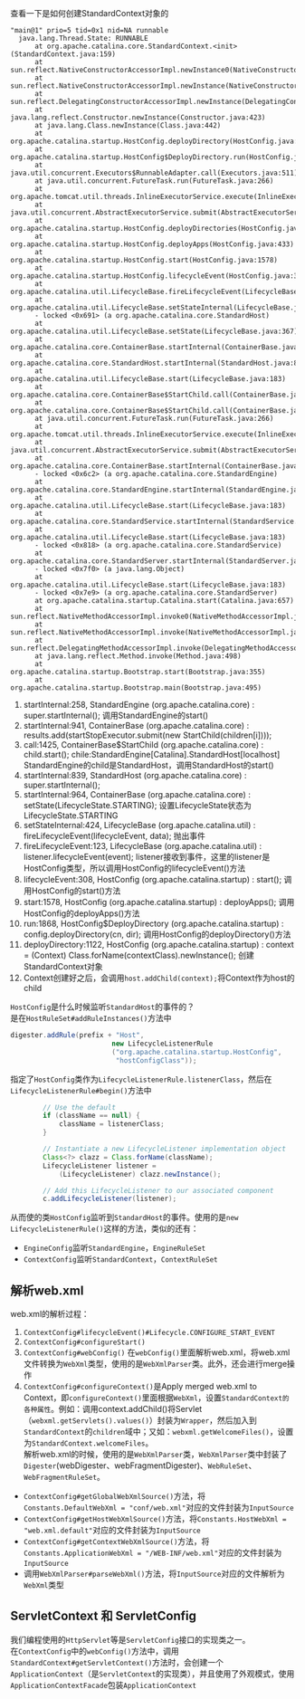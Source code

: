 查看一下是如何创建StandardContext对象的
```
"main@1" prio=5 tid=0x1 nid=NA runnable
  java.lang.Thread.State: RUNNABLE
	  at org.apache.catalina.core.StandardContext.<init>(StandardContext.java:159)
	  at sun.reflect.NativeConstructorAccessorImpl.newInstance0(NativeConstructorAccessorImpl.java:-1)
	  at sun.reflect.NativeConstructorAccessorImpl.newInstance(NativeConstructorAccessorImpl.java:62)
	  at sun.reflect.DelegatingConstructorAccessorImpl.newInstance(DelegatingConstructorAccessorImpl.java:45)
	  at java.lang.reflect.Constructor.newInstance(Constructor.java:423)
	  at java.lang.Class.newInstance(Class.java:442)
	  at org.apache.catalina.startup.HostConfig.deployDirectory(HostConfig.java:1122)
	  at org.apache.catalina.startup.HostConfig$DeployDirectory.run(HostConfig.java:1868)
	  at java.util.concurrent.Executors$RunnableAdapter.call(Executors.java:511)
	  at java.util.concurrent.FutureTask.run(FutureTask.java:266)
	  at org.apache.tomcat.util.threads.InlineExecutorService.execute(InlineExecutorService.java:75)
	  at java.util.concurrent.AbstractExecutorService.submit(AbstractExecutorService.java:112)
	  at org.apache.catalina.startup.HostConfig.deployDirectories(HostConfig.java:1045)
	  at org.apache.catalina.startup.HostConfig.deployApps(HostConfig.java:433)
	  at org.apache.catalina.startup.HostConfig.start(HostConfig.java:1578)
	  at org.apache.catalina.startup.HostConfig.lifecycleEvent(HostConfig.java:308)
	  at org.apache.catalina.util.LifecycleBase.fireLifecycleEvent(LifecycleBase.java:123)
	  at org.apache.catalina.util.LifecycleBase.setStateInternal(LifecycleBase.java:424)
	  - locked <0x691> (a org.apache.catalina.core.StandardHost)
	  at org.apache.catalina.util.LifecycleBase.setState(LifecycleBase.java:367)
	  at org.apache.catalina.core.ContainerBase.startInternal(ContainerBase.java:964)
	  at org.apache.catalina.core.StandardHost.startInternal(StandardHost.java:839)
	  at org.apache.catalina.util.LifecycleBase.start(LifecycleBase.java:183)
	  at org.apache.catalina.core.ContainerBase$StartChild.call(ContainerBase.java:1425)
	  at org.apache.catalina.core.ContainerBase$StartChild.call(ContainerBase.java:1415)
	  at java.util.concurrent.FutureTask.run(FutureTask.java:266)
	  at org.apache.tomcat.util.threads.InlineExecutorService.execute(InlineExecutorService.java:75)
	  at java.util.concurrent.AbstractExecutorService.submit(AbstractExecutorService.java:134)
	  at org.apache.catalina.core.ContainerBase.startInternal(ContainerBase.java:941)
	  - locked <0x6c2> (a org.apache.catalina.core.StandardEngine)
	  at org.apache.catalina.core.StandardEngine.startInternal(StandardEngine.java:258)
	  at org.apache.catalina.util.LifecycleBase.start(LifecycleBase.java:183)
	  at org.apache.catalina.core.StandardService.startInternal(StandardService.java:422)
	  at org.apache.catalina.util.LifecycleBase.start(LifecycleBase.java:183)
	  - locked <0x818> (a org.apache.catalina.core.StandardService)
	  at org.apache.catalina.core.StandardServer.startInternal(StandardServer.java:770)
	  - locked <0x7f0> (a java.lang.Object)
	  at org.apache.catalina.util.LifecycleBase.start(LifecycleBase.java:183)
	  - locked <0x7e9> (a org.apache.catalina.core.StandardServer)
	  at org.apache.catalina.startup.Catalina.start(Catalina.java:657)
	  at sun.reflect.NativeMethodAccessorImpl.invoke0(NativeMethodAccessorImpl.java:-1)
	  at sun.reflect.NativeMethodAccessorImpl.invoke(NativeMethodAccessorImpl.java:62)
	  at sun.reflect.DelegatingMethodAccessorImpl.invoke(DelegatingMethodAccessorImpl.java:43)
	  at java.lang.reflect.Method.invoke(Method.java:498)
	  at org.apache.catalina.startup.Bootstrap.start(Bootstrap.java:355)
	  at org.apache.catalina.startup.Bootstrap.main(Bootstrap.java:495)

```
1. startInternal:258, StandardEngine (org.apache.catalina.core) : super.startInternal(); 调用StandardEngine的start()
2. startInternal:941, ContainerBase (org.apache.catalina.core) : results.add(startStopExecutor.submit(new StartChild(children[i])));
3. call:1425, ContainerBase$StartChild (org.apache.catalina.core) : child.start();  chile:StandardEngine[Catalina].StandardHost[localhost] StandardEngine的child是StandardHost，调用StandardHost的start()
4. startInternal:839, StandardHost (org.apache.catalina.core) : super.startInternal();
5. startInternal:964, ContainerBase (org.apache.catalina.core) : setState(LifecycleState.STARTING); 设置LifecycleState状态为LifecycleState.STARTING
6. setStateInternal:424, LifecycleBase (org.apache.catalina.util) : fireLifecycleEvent(lifecycleEvent, data); 抛出事件
7. fireLifecycleEvent:123, LifecycleBase (org.apache.catalina.util) : listener.lifecycleEvent(event); listener接收到事件，这里的listener是HostConfig类型，所以调用HostConfig的lifecycleEvent()方法
8. lifecycleEvent:308, HostConfig (org.apache.catalina.startup) : start(); 调用HostConfig的start()方法
9. start:1578, HostConfig (org.apache.catalina.startup) :  deployApps(); 调用HostConfig的deployApps()方法
10. run:1868, HostConfig$DeployDirectory (org.apache.catalina.startup) : config.deployDirectory(cn, dir); 调用HostConfig的deployDirectory()方法
11. deployDirectory:1122, HostConfig (org.apache.catalina.startup) : context = (Context) Class.forName(contextClass).newInstance(); 创建StandardContext对象
12. Context创建好之后，会调用`host.addChild(context);`将Context作为host的child </br>

`HostConfig`是什么时候监听`StandardHost`的事件的？</br>
是在`HostRuleSet#addRuleInstances()`方法中
```java
digester.addRule(prefix + "Host",
                         new LifecycleListenerRule
                         ("org.apache.catalina.startup.HostConfig",
                          "hostConfigClass"));
```
指定了`HostConfig`类作为`LifecycleListenerRule.listenerClass`，然后在`LifecycleListenerRule#begin()`方法中
```java
        // Use the default
        if (className == null) {
            className = listenerClass;
        }

        // Instantiate a new LifecycleListener implementation object
        Class<?> clazz = Class.forName(className);
        LifecycleListener listener =
            (LifecycleListener) clazz.newInstance();

        // Add this LifecycleListener to our associated component
        c.addLifecycleListener(listener);
```
从而使的类`HostConfig`监听到`StandardHost`的事件。使用的是`new LifecycleListenerRule()`这样的方法，类似的还有：
* `EngineConfig`监听`StandardEngine`，`EngineRuleSet`
* `ContextConfig`监听`StandardContext`，`ContextRuleSet`
## 解析web.xml
web.xml的解析过程：</br>
1. `ContextConfig#lifecycleEvent()#Lifecycle.CONFIGURE_START_EVENT`
2. `ContextConfig#configureStart()`
3. `ContextConfig#webConfig()` 在`webConfig()`里面解析web.xml，将web.xml文件转换为`WebXml`类型，使用的是`WebXmlParser`类。此外，还会进行merge操作</br>
4. `ContextConfig#configureContext()`是Apply merged web.xml to Context，即`configureContext()`里面根据`WebXml`，设置`StandardContext的各种属性`。例如：调用context.addChild()将Servlet（`webxml.getServlets().values()`）封装为`Wrapper`，然后加入到`StandardContext`的`children`域中；又如：`webxml.getWelcomeFiles()`，设置为`StandardContext.welcomeFiles`。</br>
解析web.xml的时候，使用的是`WebXmlParser`类，`WebXmlParser`类中封装了`Digester`(webDigester、webFragmentDigester)、`WebRuleSet`、`WebFragmentRuleSet`。
* `ContextConfig#getGlobalWebXmlSource()`方法，将`Constants.DefaultWebXml = "conf/web.xml"`对应的文件封装为`InputSource`
* `ContextConfig#getHostWebXmlSource()`方法，将`Constants.HostWebXml = "web.xml.default"`对应的文件封装为`InputSource`
* `ContextConfig#getContextWebXmlSource()`方法，将`Constants.ApplicationWebXml = "/WEB-INF/web.xml"`对应的文件封装为`InputSource`
* 调用`WebXmlParser#parseWebXml()`方法，将`InputSource`对应的文件解析为`WebXml`类型</br>
## ServletContext 和 ServletConfig
我们编程使用的`HttpServlet`等是`ServletConfig`接口的实现类之一。</br>
在`ContextConfig`中的`webConfig()`方法中，调用`StandardContext#getServletContext()`方法时，会创建一个`ApplicationContext`（是`ServletContext`的实现类），并且使用了外观模式，使用`ApplicationContextFacade`包装`ApplicationContext`</br>
